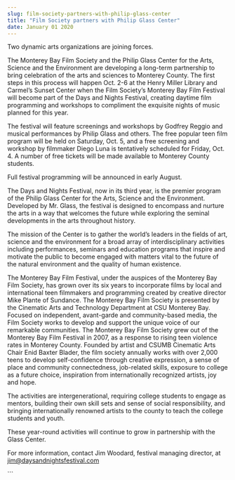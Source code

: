 ```yaml
---
slug: film-society-partners-with-philip-glass-center
title: "Film Society partners with Philip Glass Center"
date: January 01 2020
---
```


 
<p>Two dynamic arts organizations are joining forces.</p>
<p>
  The Monterey Bay Film Society and the Philip Glass Center for the Arts,
  Science and the Environment are developing a long-term partnership to bring
  celebration of the arts and sciences to Monterey County. The first steps in
  this process will happen Oct. 2-6 at the Henry Miller Library and Carmel’s
  Sunset Center when the Film Society’s Monterey Bay Film Festival will become
  part of the Days and Nights Festival, creating daytime film programming and
  workshops to compliment the exquisite nights of music planned for this year.
</p>
<p>
  The festival will feature screenings and workshops by Godfrey Reggio and
  musical performances by Philip Glass and others. The free popular teen film
  program will be held on Saturday, Oct. 5, and a free screening and workshop by
  filmmaker Diego Luna is tentatively scheduled for Friday, Oct. 4. A number of
  free tickets will be made available to Monterey County students.
</p>
<p>Full festival programming will be announced in early August.</p>
<p>
  The Days and Nights Festival, now in its third year, is the premier program of
  the Philip Glass Center for the Arts, Science and the Environment. Developed
  by Mr. Glass, the festival is designed to encompass and nurture the arts in a
  way that welcomes the future while exploring the seminal developments in the
  arts throughout history.
</p>
<p>
  The mission of the Center is to gather the world’s leaders in the fields of
  art, science and the environment for a broad array of interdisciplinary
  activities including performances, seminars and education programs that
  inspire and motivate the public to become engaged with matters vital to the
  future of the natural environment and the quality of human existence.
</p>
<p>
  The Monterey Bay Film Festival, under the auspices of the Monterey Bay Film
  Society, has grown over its six years to incorporate films by local and
  international teen filmmakers and programming created by creative director
  Mike Plante of Sundance. The Monterey Bay Film Society is presented by the
  Cinematic Arts and Technology Department at CSU Monterey Bay. Focused on
  independent, avant-garde and community-based media, the Film Society works to
  develop and support the unique voice of our remarkable communities. The
  Monterey Bay Film Society grew out of the Monterey Bay Film Festival in 2007,
  as a response to rising teen violence rates in Monterey County. Founded by
  artist and CSUMB Cinematic Arts Chair Enid Baxter Blader, the film society
  annually works with over 2,000 teens to develop self-confidence through
  creative expression, a sense of place and community connectedness, job-related
  skills, exposure to college as a future choice, inspiration from
  internationally recognized artists, joy and hope.
</p>
<p>
  The activities are intergenerational, requiring college students to engage as
  mentors, building their own skill sets and sense of social responsibility, and
  bringing internationally renowned artists to the county to teach the college
  students and youth.
</p>
<p>
  These year-round activities will continue to grow in partnership with the
  Glass Center.
</p>
<p>
  For more information, contact Jim Woodard, festival managing director, at
  <a
    href="&#109;&#x61;&#105;&#x6c;&#116;&#x6f;&#58;&#x6a;&#105;&#x6d;&#64;&#x64;&#97;&#x79;&#115;&#x61;&#110;&#x64;&#110;&#x69;&#103;&#x68;&#116;&#x73;&#102;&#x65;&#115;&#x74;&#105;&#x76;&#97;&#x6c;&#46;&#x63;&#111;&#x6d;"
    >jim@daysandnightsfestival.com</a
  >
</p>
```
